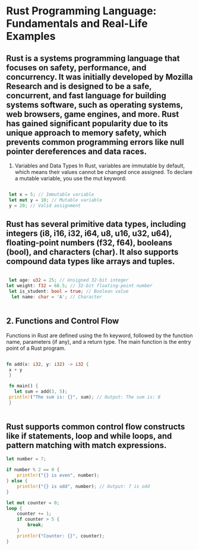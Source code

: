 # Rust Programming Language: Fundamentals and Real-Life Examples
 
## Rust is a systems programming language that focuses on safety, performance, and concurrency. It was initially developed by Mozilla Research and is designed to be a safe, concurrent, and fast language for building systems software, such as operating systems, web browsers, game engines, and more. Rust has gained significant popularity due to its unique approach to memory safety, which prevents common programming errors like null pointer dereferences and data races.


1. Variables and Data Types
In Rust, variables are immutable by default, which means their values cannot be changed once assigned. To declare a mutable variable, you use the mut keyword:

```rust

 let x = 5; // Immutable variable  
 let mut y = 10; // Mutable variable  
 y = 20; // Valid assignment 
 ```  

## Rust has several primitive data types, including integers (i8, i16, i32, i64, u8, u16, u32, u64), floating-point numbers (f32, f64), booleans (bool), and characters (char). It also supports compound data types like arrays and tuples.

```rust

 let age: u32 = 25; // Unsigned 32-bit integer 
let weight: f32 = 68.5; // 32-bit floating-point number
 let is_student: bool = true; // Boolean value 
  let name: char = 'A'; // Character 
  
```

 ## 2. Functions and Control Flow
Functions in Rust are defined using the fn keyword, followed by the function name, parameters (if any), and a return type. The main function is the entry point of a Rust program.

```rust

fn add(x: i32, y: i32) -> i32 { 
 x + y
 }

 fn main() { 
   let sum = add(3, 5);  
 println!("The sum is: {}", sum); // Output: The sum is: 8 
 }  
 
 ```


## Rust supports common control flow constructs like if statements, loop and while loops, and pattern matching with match expressions.

```rust
let number = 7;

if number % 2 == 0 {
    println!("{} is even", number);
} else {
    println!("{} is odd", number); // Output: 7 is odd
}

let mut counter = 0;
loop {
    counter += 1;
    if counter > 5 {
        break;
    }
    println!("Counter: {}", counter);
} 


